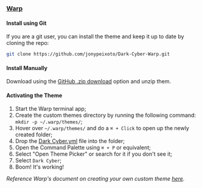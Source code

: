 ### [Warp](https://www.warp.dev/)

#### Install using Git

If you are a git user, you can install the theme and keep it up to date by cloning the repo:

```bash
git clone https://github.com/jonypeixoto/Dark-Cyber-Warp.git
```

#### Install Manually

Download using the [GitHub .zip download](https://github.com/jonypeixoto/Dark-Cyber-Warp/archive/main.zip) option and unzip them.

#### Activating the Theme

1. Start the Warp terminal app;
2. Create the custom themes directory by running the following command: `mkdir -p ~/.warp/themes/`;
3. Hover over `~/.warp/themes/` and do a `⌘ + Click` to open up the newly created folder;
4. Drop the [Dark Cyber.yml](./Dark%20Cyber.yml) file into the folder;
5. Open the Command Palette using `⌘ + P` or equivalent;
6. Select "Open Theme Picker" or search for it if you don't see it;
7. Select `Dark Cyber`;
8. Boom! It's working!

_Reference Warp's document on creating your own custom theme [here](https://docs.warp.dev/appearance/custom-themes)._
